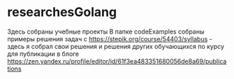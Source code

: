 # researchesGolang
Здесь собраны учебные проекты
В папке codeExamples собраны примеры решения задач с https://stepik.org/course/54403/syllabus - здесь я собрал свои решения и решения других обучающихся по курсу для публикации в блоге https://zen.yandex.ru/profile/editor/id/61f3ea483351680056de8a69/publications
